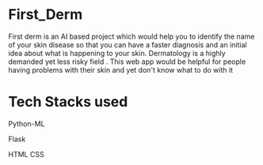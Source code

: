 # First_Derm
First derm is an AI based project which would help you to identify the name of your skin disease so that you can have a faster diagnosis and an initial idea about what is happening to your skin. Dermatology is a highly demanded yet less risky field . This web app would be helpful for people having problems with their skin and yet don't know what to do with it


# Tech Stacks used

Python-ML

Flask

HTML CSS

